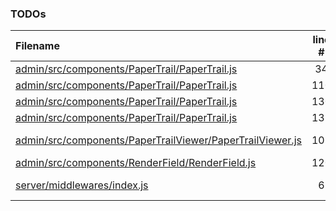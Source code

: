 ### TODOs
| Filename | line # | TODO |
|:------|:------:|:------|
| [admin/src/components/PaperTrail/PaperTrail.js](admin/src/components/PaperTrail/PaperTrail.js#L34) | 34 | add this to config/plugins.ts, needs a custom endpoint |
| [admin/src/components/PaperTrail/PaperTrail.js](admin/src/components/PaperTrail/PaperTrail.js#L110) | 110 | this event listener is not working properly 100% of the time needs a better solution |
| [admin/src/components/PaperTrail/PaperTrail.js](admin/src/components/PaperTrail/PaperTrail.js#L130) | 130 | Add diff comparison |
| [admin/src/components/PaperTrail/PaperTrail.js](admin/src/components/PaperTrail/PaperTrail.js#L131) | 131 | Add up/down for changing UIDs and enabling/disabling plugin |
| [admin/src/components/PaperTrailViewer/PaperTrailViewer.js](admin/src/components/PaperTrailViewer/PaperTrailViewer.js#L101) | 101 | Warning about changing content type/UID dropping trails from the admin panel / killing relationship |
| [admin/src/components/RenderField/RenderField.js](admin/src/components/RenderField/RenderField.js#L120) | 120 | investigated a better way of managing this, and flag it in the readme as a risk |
| [server/middlewares/index.js](server/middlewares/index.js#L6) | 6 | There may be a smarter way of doing this but it was a good learning experience - https://github.com/strapi/strapi/blob/main/packages/plugins/i18n/server/register.js |
